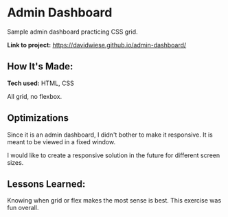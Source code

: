 # Admin Dashboard

Sample admin dashboard practicing CSS grid.

**Link to project:** https://davidwiese.github.io/admin-dashboard/

## How It's Made:

**Tech used:** HTML, CSS

All grid, no flexbox.

## Optimizations

Since it is an admin dashboard, I didn't bother to make it responsive. It is meant to be viewed in a fixed window.

I would like to create a responsive solution in the future for different screen sizes.

## Lessons Learned:

Knowing when grid or flex makes the most sense is best. This exercise was fun overall.
